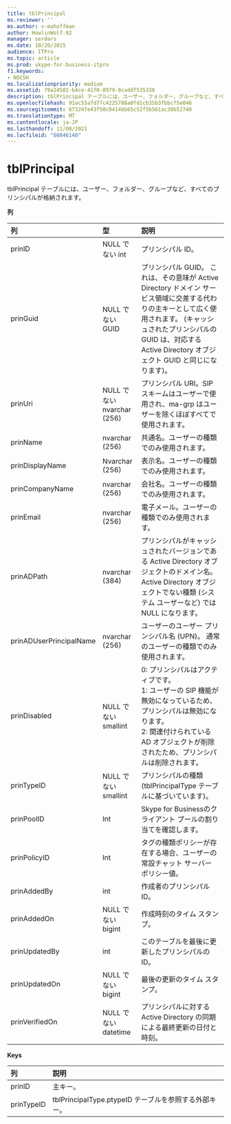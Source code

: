 ```yaml
---
title: tblPrincipal
ms.reviewer: ''
ms.author: v-mahoffman
author: HowlinWolf-92
manager: serdars
ms.date: 10/20/2015
audience: ITPro
ms.topic: article
ms.prod: skype-for-business-itpro
f1.keywords:
- NOCSH
ms.localizationpriority: medium
ms.assetid: 79a24502-b4ce-41f0-8979-8caddf535338
description: tblPrincipal テーブルには、ユーザー、フォルダー、グループなど、すべてのプリンシパルが格納されます。
ms.openlocfilehash: 91ac55a7d77c4225788a0fd1cb35b3fbbcf5e046
ms.sourcegitcommit: 67324fe43f50c8414bb65c52f5b561ac30b52748
ms.translationtype: MT
ms.contentlocale: ja-JP
ms.lasthandoff: 11/08/2021
ms.locfileid: "60846140"
---
```

# <a name="tblprincipal"></a>tblPrincipal
 
tblPrincipal テーブルには、ユーザー、フォルダー、グループなど、すべてのプリンシパルが格納されます。
  
**列**

|**列**|**型**|**説明**|
|:-----|:-----|:-----|
|prinID  <br/> |NULL でない int  <br/> |プリンシパル ID。  <br/> |
|prinGuid  <br/> |NULL でない GUID  <br/> |プリンシパル GUID。 これは、その意味が Active Directory ドメイン サービス領域に交差する代わりの主キーとして広く使用されます。 (キャッシュされたプリンシパルの GUID は、対応する Active Directory オブジェクト GUID と同じになります)。  <br/> |
|prinUri  <br/> |NULL でない nvarchar (256)  <br/> |プリンシパル URI。SIP スキームはユーザーで使用され、ma-grp はユーザーを除くほぼすべてで使用されます。  <br/> |
|prinName  <br/> |nvarchar (256)  <br/> |共通名。ユーザーの種類でのみ使用されます。  <br/> |
|prinDisplayName  <br/> |Nvarchar (256)  <br/> |表示名。ユーザーの種類でのみ使用されます。  <br/> |
|prinCompanyName  <br/> |nvarchar (256)  <br/> |会社名。ユーザーの種類でのみ使用されます。  <br/> |
|prinEmail  <br/> |nvarchar (256)  <br/> |電子メール。ユーザーの種類でのみ使用されます。  <br/> |
|prinADPath  <br/> |nvarchar (384)  <br/> |プリンシパルがキャッシュされたバージョンである Active Directory オブジェクトのドメイン名。Active Directory オブジェクトでない種類 (システム ユーザーなど) では NULL になります。  <br/> |
|prinADUserPrincipalName  <br/> |nvarchar (256)  <br/> |ユーザーのユーザー プリンシパル名 (UPN)。 通常のユーザーの種類でのみ使用されます。  <br/> |
|prinDisabled  <br/> |NULL でない smallint  <br/> | 0: プリンシパルはアクティブです。 <br/>  1: ユーザーの SIP 機能が無効になっているため、プリンシパルは無効になります。 <br/>  2: 関連付けられている AD オブジェクトが削除されたため、プリンシパルは削除されます。 <br/> |
|prinTypeID  <br/> |NULL でない smallint  <br/> |プリンシパルの種類 (tblPrincipalType テーブルに基づいています)。  <br/> |
|prinPoolID  <br/> |Int  <br/> |Skype for Businessのクライアント プールの割り当てを確認します。  <br/> |
|prinPolicyID  <br/> |Int  <br/> |タグの種類ポリシーが存在する場合、ユーザーの常設チャット サーバー ポリシー値。  <br/> |
|prinAddedBy  <br/> |int  <br/> |作成者のプリンシパル ID。  <br/> |
|prinAddedOn  <br/> |NULL でない bigint  <br/> |作成時刻のタイム スタンプ。  <br/> |
|prinUpdatedBy  <br/> |int  <br/> |このテーブルを最後に更新したプリンシパルの ID。  <br/> |
|prinUpdatedOn  <br/> |NULL でない bigint  <br/> |最後の更新のタイム スタンプ。  <br/> |
|prinVerifiedOn  <br/> |NULL でない datetime  <br/> |プリンシパルに対する Active Directory の同期による最終更新の日付と時刻。  <br/> |
   
**Keys**

|**列**|**説明**|
|:-----|:-----|
|prinID  <br/> |主キー。  <br/> |
|prinTypeID  <br/> |tblPrincipalType.ptypeID テーブルを参照する外部キー。  <br/> |
   

